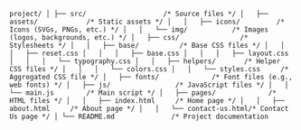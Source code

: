 
``
project/
│
├── src/                   /* Source files */
│   ├── assets/            /* Static assets */
│   │   ├── icons/         /* Icons (SVGs, PNGs, etc.) */
│   │   └── img/           /* Images (logos, backgrounds, etc.) */
│   ├── css/               /* Stylesheets */
│   │   ├── base/          /* Base CSS files */
│   │   │   ├── reset.css
│   │   │   ├── base.css
│   │   │   ├── layout.css
│   │   │   └── typography.css
│   │   ├── helpers/       /* Helper CSS files */
│   │   │   └── colors.css
│   │   └── styles.css     /* Aggregated CSS file */
│   ├── fonts/             /* Font files (e.g., web fonts) */
│   ├── js/                /* JavaScript files */
│   │   └── main.js        /* Main script */
│   ├── pages/             /* HTML files */
│   │   ├── index.html     /* Home page */
│   │   ├── about.html     /* About page */
│   │   └── contact-us.html/* Contact Us page */
│
└── README.md              /* Project documentation 
``